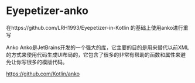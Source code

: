 # Eyepetizer-anko
在https://github.com/LRH1993/Eyepetizer-in-Kotlin 的基础上使用anko进行重写



Anko
Anko是JetBrains开发的一个强大的库，它主要的目的是用来替代以前XML的方式来使用代码生成UI布局的，它包含了很多的非常有帮助的函数和属性来避免让你写很多的模版代码。

https://github.com/Kotlin/anko
